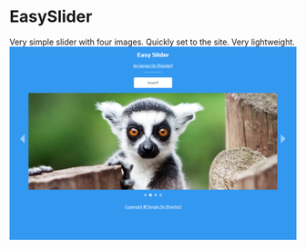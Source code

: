 # EasySlider
Very simple slider with four images. Quickly set to the site. Very lightweight.
![](./screen_project.png)

